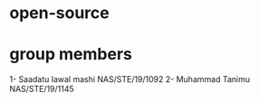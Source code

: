 # open-source
 # group members
 
1- Saadatu lawal mashi NAS/STE/19/1092
2- Muhammad Tanimu NAS/STE/19/1145
